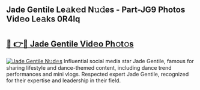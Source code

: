 ## Jade Gentile Le𝚊k𝚎d N𝚞𝚍es - Part-JG9 Photos Vid𝚎o Le𝚊ks 0R4lq

# <h2><a href="http://fbd67c.evod.top/?m=Jade+Gentile">🔗 👉🔴 Jade Gentile Vid𝚎o Ph𝚘t𝚘s</a></h2>

[![Jade Gentile N𝚞d𝚎s](https://i.imgur.com/8V9OHl7.gif)](http://fbd67c.evod.top/?m=Jade+Gentile)
Influential social media star Jade Gentile, famous for sharing lifestyle and dance-themed content, including dance trend performances and mini vlogs. Respected expert Jade Gentile, recognized for their expertise and leadership in their field. 
